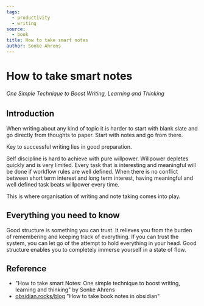 ```yaml
---
tags:
  - productivity
  - writing
source:
  - book
title: How to take smart notes
author: Sonke Ahrens
---
```


# How to take smart notes
###### One Simple Technique to Boost Writing, Learning and Thinking
## Introduction

When writing about any kind of topic it is harder to start with blank slate and go directly from thoughts to paper. Start with notes and go from there.

Key to successful writing lies in good preparation.

Self discipline is hard to achieve with pure willpower. Willpower depletes quickly and is very limited. Every task that is interesting and meaningful will be done if workflow rules are well defined. When there is no conflict between short term interest and long term interest, having meaningful and well defined task beats willpower every time.

This is where organisation of writing and note taking comes into play.

## Everything you need to know

Good structure is something you can trust. It relieves you from the burden of remembering and keeping track of everything. If you can trust the system, you can let go of the attempt to hold everything in your head. Good structure enables you to completely immerse yourself in a state of flow.

## Reference

- "How to take smart Notes: One simple technique to boost writing, learning and thinking" by Sonke Ahrens
-  [obsidian.rocks/blog](https://obsidian.rocks/how-to-take-book-notes-in-obsidian/) "How to take book notes in obsidian"